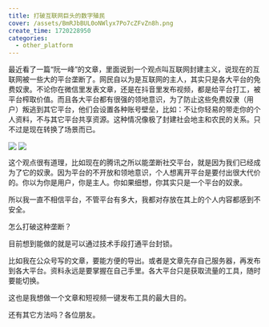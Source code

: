 ```yaml
---
title: 打破互联网巨头的数字殖民
cover: /assets/BmRJbBUL0oNWlyx7Po7cZFvZn8h.png
create_time: 1720228950
categories:
  - other_platform
---
```



最近看了一篇“阮一峰”的文章，里面说到一个观点叫互联网封建主义，说现在的互联网被一些大的平台垄断了。网民自以为是互联网的主人，其实只是各大平台的免费奴隶。不论你在微信里发表文章，还是在抖音里发布视频，都是给平台打工，被平台榨取价值。而且各大平台都有很强的领地意识，为了防止这些免费奴隶（用户）叛逃到其它平台，他们会设置各种账号壁垒，比如：不让你轻易的带走你的个人资料，不与其它平台共享资源。这种情况像极了封建社会地主和农民的关系。只不过是现在转换了场景而已。

<img src="/assets/QVw3bcPc5oA7yyxX8jsc1noGnmb.png" src-width="1127" class="m-auto" src-height="52" align="center"/>

<img src="/assets/CQikbAFoUoiIEKxGAN8c25Ocn7b.png" src-width="1127" class="m-auto" src-height="626" align="center"/>

这个观点很有道理，比如现在的腾讯之所以能垄断社交平台，就是因为我们已经成为了它的奴隶。因为平台的不开放和领地意识，个人想离开平台是要付出很大代价的。你以为你是用户，你是主人。你如果细想，你其实只是一个平台的奴隶。

所以我一直不相信平台，不管平台有多大，我都对存放在其上的个人内容都感到不安全。

怎么打破这种垄断？

目前想到能做的就是可以通过技术手段打通平台封锁。

比如我在公众号写的文章，要能方便的导出。或者是文章先存自己服务器，再发布到各大平台。资料永远是要掌握在自己手里。各大平台只是获取流量的工具，随时要能切换。

这也是我想做一个文章和短视频一键发布工具的最大目的。

还有其它方法吗？各位朋友。

